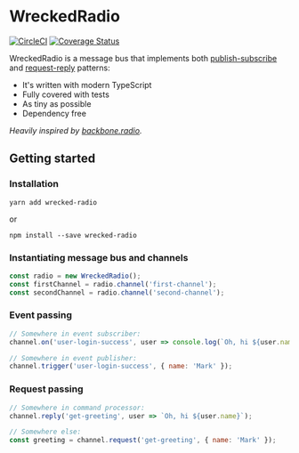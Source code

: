 # WreckedRadio

[![CircleCI](https://circleci.com/gh/frankendux/frankendux.svg?style=shield)](https://circleci.com/gh/frankendux/frankendux)
[![Coverage Status](https://coveralls.io/repos/github/frankendux/wrecked-radio/badge.svg)](https://coveralls.io/github/frankendux/wrecked-radio)

WreckedRadio is a message bus that implements both [publish-subscribe](https://en.wikipedia.org/wiki/Publish%E2%80%93subscribe_pattern) and [request-reply](https://en.wikipedia.org/wiki/Publish%E2%80%93subscribe_pattern) patterns:

- It's written with modern TypeScript
- Fully covered with tests
- As tiny as possible
- Dependency free

*Heavily inspired by [backbone.radio](https://github.com/marionettejs/backbone.radio).*

## Getting started

### Installation

`yarn add wrecked-radio`

or

`npm install --save wrecked-radio`

### Instantiating message bus and channels

```javascript
const radio = new WreckedRadio();
const firstChannel = radio.channel('first-channel');
const secondChannel = radio.channel('second-channel');
```

### Event passing

```javascript
// Somewhere in event subscriber:
channel.on('user-login-success', user => console.log(`Oh, hi ${user.name}`);

// Somewhere in event publisher:
channel.trigger('user-login-success', { name: 'Mark' });
```

### Request passing

```javascript
// Somewhere in command processor:
channel.reply('get-greeting', user => `Oh, hi ${user.name}`);

// Somewhere else:
const greeting = channel.request('get-greeting', { name: 'Mark' });
```
